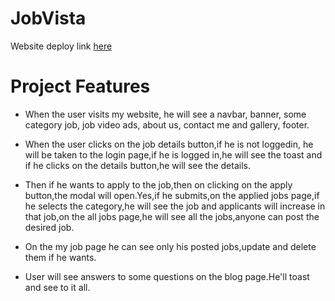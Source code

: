 # JobVista

Website deploy link [here](https://weak-tooth.surge.sh/)

# Project Features

* When the user visits my website, he will see a navbar, banner, some category job, job video ads, about us, contact me and gallery, footer.

* When the user clicks on the job details button,if he is not loggedin, he will be taken to the login page,if he is logged in,he    will see the toast and if he clicks on the details button,he will see the details.

* Then if he wants to apply to the job,then on clicking on the apply button,the modal will open.Yes,if he submits,on the applied jobs page,if he selects the category,he will see the job and applicants will increase in that job,on the all jobs page,he will see all the jobs,anyone can post the desired job.

* On the my job page he can see only his posted jobs,update and delete them if he wants.

* User will see answers to some questions on the blog page.He'll toast and see to it all.
